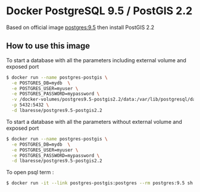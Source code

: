 # Docker PostgreSQL 9.5 / PostGIS 2.2

Based on official image [postgres:9.5](https://hub.docker.com/_/postgres/) then install PostGIS 2.2 


## How to use this image

To start a database with all the parameters including external volume and exposed port 

```bash
$ docker run --name postgres-postgis \
  -e POSTGRES_DB=mydb  \
  -e POSTGRES_USER=myuser \
  -e POSTGRES_PASSWORD=mypassword \
  -v /docker-volumes/postgres9.5-postgis2.2/data:/var/lib/postgresql/data \
  -p 5432:5432 \
  -d lbaresse/postgres9.5-postgis2.2
```

To start a database with all the parameters without external volume and exposed port 

```bash
$ docker run --name postgres-postgis \
  -e POSTGRES_DB=mydb  \
  -e POSTGRES_USER=myuser \
  -e POSTGRES_PASSWORD=mypassword \
  -d lbaresse/postgres9.5-postgis2.2
```

To open psql term :

```bash
$ docker run -it --link postgres-postgis:postgres --rm postgres:9.5 sh -c 'exec psql -h "$POSTGRES_PORT_5432_TCP_ADDR" -p "$POSTGRES_PORT_5432_TCP_PORT" -d mydb -U myuser'
```

